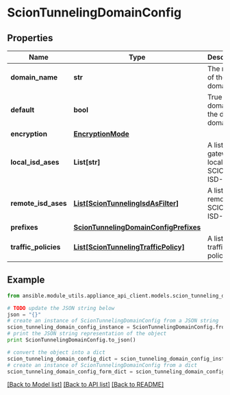 # ScionTunnelingDomainConfig


## Properties

Name | Type | Description | Notes
------------ | ------------- | ------------- | -------------
**domain_name** | **str** | The name of the domain. | 
**default** | **bool** | True if the domain is the default domain. | 
**encryption** | [**EncryptionMode**](EncryptionMode.md) |  | 
**local_isd_ases** | **List[str]** | A list of gateway local SCION ISD-ASes. | 
**remote_isd_ases** | [**List[ScionTunnelingIsdAsFilter]**](ScionTunnelingIsdAsFilter.md) | A list of remote SCION ISD-ASes. | 
**prefixes** | [**ScionTunnelingDomainConfigPrefixes**](ScionTunnelingDomainConfigPrefixes.md) |  | 
**traffic_policies** | [**List[ScionTunnelingTrafficPolicy]**](ScionTunnelingTrafficPolicy.md) | A list of traffic policies. | 

## Example

```python
from ansible.module_utils.appliance_api_client.models.scion_tunneling_domain_config import ScionTunnelingDomainConfig

# TODO update the JSON string below
json = "{}"
# create an instance of ScionTunnelingDomainConfig from a JSON string
scion_tunneling_domain_config_instance = ScionTunnelingDomainConfig.from_json(json)
# print the JSON string representation of the object
print ScionTunnelingDomainConfig.to_json()

# convert the object into a dict
scion_tunneling_domain_config_dict = scion_tunneling_domain_config_instance.to_dict()
# create an instance of ScionTunnelingDomainConfig from a dict
scion_tunneling_domain_config_form_dict = scion_tunneling_domain_config.from_dict(scion_tunneling_domain_config_dict)
```
[[Back to Model list]](../README.md#documentation-for-models) [[Back to API list]](../README.md#documentation-for-api-endpoints) [[Back to README]](../README.md)



